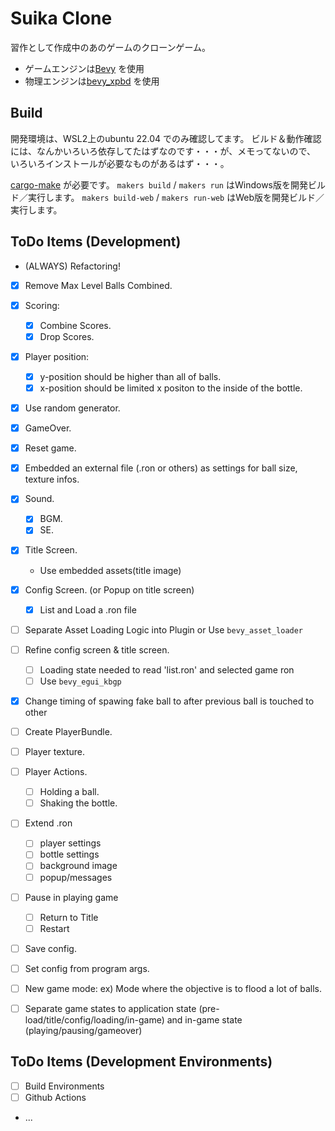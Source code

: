 # Suika Clone

習作として作成中のあのゲームのクローンゲーム。
- ゲームエンジンは[Bevy](https://bevyengine.org/) を使用
- 物理エンジンは[bevy_xpbd](https://github.com/Jondolf/bevy_xpbd) を使用


## Build

開発環境は、WSL2上のubuntu 22.04 でのみ確認してます。
ビルド＆動作確認には、なんかいろいろ依存してたはずなのです・・・が、メモってないので、 いろいろインストールが必要なものがあるはず・・・。

[cargo-make](https://github.com/sagiegurari/cargo-make) が必要です。
`makers build` / `makers run` はWindows版を開発ビルド／実行します。
`makers build-web` / `makers run-web` はWeb版を開発ビルド／実行します。


## ToDo Items (Development)

- (ALWAYS) Refactoring!
- [x] Remove Max Level Balls Combined.
- [x] Scoring:
  - [x] Combine Scores.
  - [x] Drop Scores.
- [x] Player position:
  - [x] y-position should be higher than all of balls.
  - [x] x-position should be limited x positon to the inside of the bottle.
- [x] Use random generator.
- [x] GameOver.
- [x] Reset game.
- [x] Embedded an external file (.ron or others) as settings
  for ball size, texture infos.
- [x] Sound.
  - [x] BGM.
  - [x] SE.
- [x] Title Screen.
  - Use embedded assets(title image)
- [x] Config Screen. (or Popup on title screen)
  - [x] List and Load a .ron file
- [ ] Separate Asset Loading Logic into Plugin or Use `bevy_asset_loader`
- [ ] Refine config screen & title screen.
  - [ ] Loading state needed to read 'list.ron' and selected game ron
  - [ ] Use `bevy_egui_kbgp`
- [x] Change timing of spawing fake ball to after previous ball is touched to other
- [ ] Create PlayerBundle.
- [ ] Player texture.
- [ ] Player Actions.
  - [ ] Holding a ball.
  - [ ] Shaking the bottle.
- [ ] Extend .ron
  - [ ] player settings
  - [ ] bottle settings
  - [ ] background image
  - [ ] popup/messages
- [ ] Pause in playing game
  - [ ] Return to Title
  - [ ] Restart
- [ ] Save config.
- [ ] Set config from program args.
- [ ] New game mode: ex) Mode where the objective is to flood a lot of balls.
- [ ] Separate game states to 
      application state (pre-load/title/config/loading/in-game) and
      in-game state (playing/pausing/gameover)


## ToDo Items (Development Environments)

- [ ] Build Environments
- [ ] Github Actions
- ...
